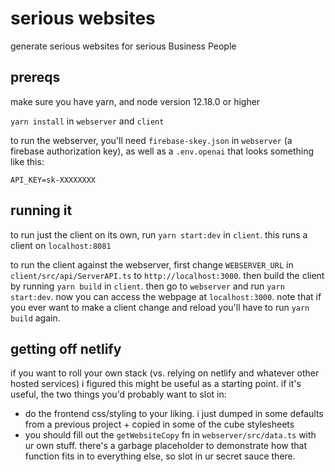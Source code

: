 # serious websites

generate serious websites for serious Business People

## prereqs

make sure you have yarn, and node version 12.18.0 or higher

`yarn install` in `webserver` and `client`

to run the webserver, you'll need `firebase-skey.json` in `webserver` (a firebase authorization key), as well as a `.env.openai` that looks something like this:

```
API_KEY=sk-XXXXXXXX
```

## running it

to run just the client on its own, run `yarn start:dev` in `client`. this runs a client on `localhost:8081`

to run the client against the webserver, first change `WEBSERVER_URL` in `client/src/api/ServerAPI.ts` to `http://localhost:3000`. then build the client by running `yarn build` in `client`. then go to `webserver` and run `yarn start:dev`. now you can access the webpage at `localhost:3000`. note that if you ever want to make a client change and reload you'll have to run `yarn build` again.

## getting off netlify

if you want to roll your own stack (vs. relying on netlify and whatever other hosted services) i figured this might be useful as a starting point. if it's useful, the two things you'd probably want to slot in:

- do the frontend css/styling to your liking. i just dumped in some defaults from a previous project + copied in some of the cube stylesheets
- you should fill out the `getWebsiteCopy` fn in `webserver/src/data.ts` with ur own stuff. there's a garbage placeholder to demonstrate how that function fits in to everything else, so slot in ur secret sauce there.
